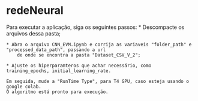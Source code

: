 # redeNeural
Para executar a aplicação, siga os seguintes passos:
	* Descompacte os arquivos dessa pasta;
 
	* Abra o arquivo CNN_EVM.ipynb e corrija as variaveis "folder_path" e "processed_data_path", passando a url 
 		de onde se encontra a pasta "Dataset_CSV_V_2";

	* Ajuste os hiperparamteros que achar necessário, como training_epochs, initial_learning_rate.

	Em seguida, mude a "RunTime Type", para T4 GPU, caso esteja usando o google colab.
 	O algoritmo está pronto para execução.


	
